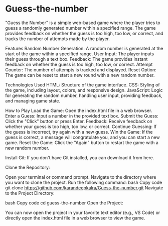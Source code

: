 # Guess-the-number
"Guess the Number" is a simple web-based game where the player tries to guess a randomly generated number within a specified range. The game provides feedback on whether the guess is too high, too low, or correct, and tracks the number of attempts made by the player.

Features
Random Number Generation: A random number is generated at the start of the game within a specified range.
User Input: The player inputs their guess through a text box.
Feedback: The game provides instant feedback on whether the guess is too high, too low, or correct.
Attempt Counter: The number of attempts is tracked and displayed.
Reset Option: The game can be reset to start a new round with a new random number.




Technologies Used
HTML: Structure of the game interface.
CSS: Styling of the game, including layout, colors, and responsive design.
JavaScript: Logic for generating the random number, handling user input, providing feedback, and managing game state.



How to Play
Load the Game: Open the index.html file in a web browser.
Enter a Guess: Input a number in the provided text box.
Submit the Guess: Click the "Click" button or press Enter.
Feedback: Receive feedback on whether your guess is too high, too low, or correct.
Continue Guessing: If the guess is incorrect, try again with a new guess.
Win the Game: If the guess is correct, a message will congratulate you, and you can start a new game.
Reset the Game: Click the "Again" button to restart the game with a new random number.




Install Git: If you don't have Git installed, you can download it from here.

Clone the Repository:

Open your terminal or command prompt.
Navigate to the directory where you want to clone the project.
Run the following command:
bash
Copy code
git clone https://github.com/karandeepkalra/Guess-the-number.git
Navigate to the Project Directory:

bash
Copy code
cd guess-the-number
Open the Project:

You can now open the project in your favorite text editor (e.g., VS Code) or directly open the index.html file in a web browser to view the game.
